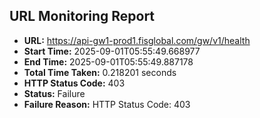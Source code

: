 ## URL Monitoring Report

- **URL:** https://api-gw1-prod1.fisglobal.com/gw/v1/health
- **Start Time:** 2025-09-01T05:55:49.668977
- **End Time:** 2025-09-01T05:55:49.887178
- **Total Time Taken:** 0.218201 seconds
- **HTTP Status Code:** 403
- **Status:** Failure
- **Failure Reason:** HTTP Status Code: 403
